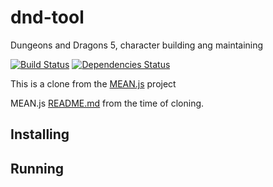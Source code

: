 # dnd-tool
Dungeons and Dragons 5, character building ang maintaining

[![Build Status](https://travis-ci.org/jensim/dd.svg?branch=master)](https://travis-ci.org/jensim/dd)
[![Dependencies Status](https://david-dm.org/jensim/dd.svg)](https://david-dm.org/jensim/dd)

This is a clone from the [MEAN.js](http://meanjs.org/) project

MEAN.js [README.md](MEAN_README.md) from the time of cloning.

## Installing

## Running
